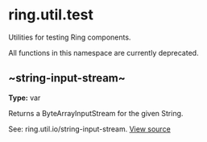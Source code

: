 # ring.util.test

Utilities for testing Ring components.

All functions in this namespace are currently deprecated.

## ~string-input-stream~
**Type:** var




Returns a ByteArrayInputStream for the given String.

See: ring.util.io/string-input-stream.
[View source](http://github.com/ring-clojure/ring/blob/1.8.1/ring-core/src/ring/util/test.clj#L8)